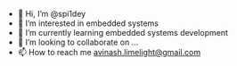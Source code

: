 - 👋 Hi, I’m @spi1dey
- 👀 I’m interested in embedded systems
- 🌱 I’m currently learning embedded systems development
- 💞️ I’m looking to collaborate on ...
- 📫 How to reach me avinash.limelight@gmail.com

<!---
spi1dey/spi1dey is a ✨ special ✨ repository because its `README.md` (this file) appears on your GitHub profile.
You can click the Preview link to take a look at your changes.
--->
